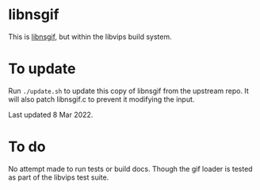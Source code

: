 # libnsgif

This is [libnsgif](https://www.netsurf-browser.org/projects/libnsgif/),
but within the libvips build system. 

# To update

Run `./update.sh` to update this copy of libnsgif from the upstream repo. It
will also patch libnsgif.c to prevent it modifying the input.

Last updated 8 Mar 2022.

# To do

No attempt made to run tests or build docs. Though the gif loader is tested
as part of the libvips test suite.
